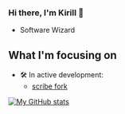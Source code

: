 ### Hi there, I'm Kirill 👋
- Software Wizard

## What I'm focusing on
- 🛠  In active development:
  - [scribe fork](https://github.com/kirugan/scribe)

[![My GitHub stats](https://github-readme-stats.vercel.app/api?username=kirugan)](https://github.com/kirugan)

<!--
**kirugan/kirugan** is a ✨ _special_ ✨ repository because its `README.md` (this file) appears on your GitHub profile.

Here are some ideas to get you started:


- 🌱 I’m currently learning ...
- 👯 I’m looking to collaborate on ...
- 🤔 I’m looking for help with ...
- 💬 Ask me about ...
- 📫 How to reach me: ...
- 😄 Pronouns: ...
- ⚡ Fun fact: ...
-->
